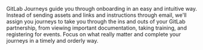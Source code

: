 GitLab Journeys guide you through onboarding in an easy and intuitive way. Instead of sending assets and links and instructions through email, we'll assign you journeys to take you through the ins and outs of your GitLab partnership, from viewing important documentation, taking training, and registering for events. Focus on what really matter and complete your journeys in a timely and orderly way.

